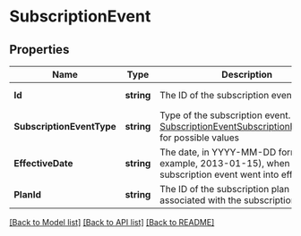 # SubscriptionEvent

## Properties
Name | Type | Description | Notes
------------ | ------------- | ------------- | -------------
**Id** | **string** | The ID of the subscription event. | [default to null]
**SubscriptionEventType** | **string** | Type of the subscription event. See [SubscriptionEventSubscriptionEventType](#type-subscriptioneventsubscriptioneventtype) for possible values | [default to null]
**EffectiveDate** | **string** | The date, in YYYY-MM-DD format (for example, 2013-01-15), when the subscription event went into effect. | [default to null]
**PlanId** | **string** | The ID of the subscription plan associated with the subscription. | [default to null]

[[Back to Model list]](../README.md#documentation-for-models) [[Back to API list]](../README.md#documentation-for-api-endpoints) [[Back to README]](../README.md)

